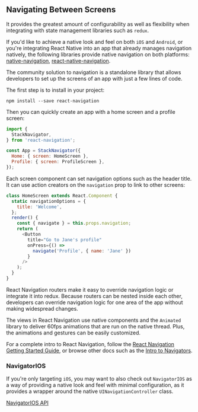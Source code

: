 ## Navigating Between Screens
It provides the greatest amount of configurability as well as flexibility when integrating with state management libraries such as `redux`.

If you'd like to achieve a native look and feel on both `iOS` and `Android`, or you're integrating React Native into an app that already manages navigation natively, the following libraries provide native navigation on both platforms: [native-navigation](http://airbnb.io/native-navigation/), [react-native-navigation](https://github.com/wix/react-native-navigation).

The community solution to navigation is a standalone library that allows developers to set up the screens of an app with just a few lines of code.

The first step is to install in your project:
```
npm install --save react-navigation
```
Then you can quickly create an app with a home screen and a profile screen:
```javascript
import {
  StackNavigator,
} from 'react-navigation';

const App = StackNavigator({
  Home: { screen: HomeScreen },
  Profile: { screen: ProfileScreen },
});
```

Each screen component can set navigation options such as the header title. It can use action creators on the `navigation` prop to link to other screens:
```javascript
class HomeScreen extends React.Component {
  static navigationOptions = {
    title: 'Welcome',
  };
  render() {
    const { navigate } = this.props.navigation;
    return (
      <Button
        title="Go to Jane's profile"
        onPress={() =>
          navigate('Profile', { name: 'Jane' })
        }
      />
    );
  }
}
```

React Navigation routers make it easy to override navigation logic or integrate it into redux. Because routers can be nested inside each other, developers can override navigation logic for one area of the app without making widespread changes.

The views in React Navigation use native components and the `Animated` library to deliver 60fps animations that are run on the native thread. Plus, the animations and gestures can be easily customized.

For a complete intro to React Navigation, follow the [React Navigation Getting Started Guide](https://reactnavigation.org/docs/getting-started.html), or browse other docs such as the [Intro to Navigators](https://expo.io/@react-navigation/NavigationPlayground).

### NavigatorIOS
If you're only targeting `iOS`, you may want to also check out `NavigatorIOS` as a way of providing a native look and feel with minimal configuration, as it provides a wrapper around the native `UINavigationController` class.

[NavigatorIOS API](http://facebook.github.io/react-native/docs/navigatorios.html)
